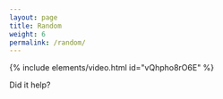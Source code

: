 ```yaml
---
layout: page
title: Random
weight: 6
permalink: /random/
---
```



{% include elements/video.html id="vQhpho8rO6E" %}

Did it help?